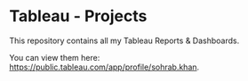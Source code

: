# Tableau - Projects
This repository contains all my Tableau Reports &amp; Dashboards.

You can view them here: https://public.tableau.com/app/profile/sohrab.khan. 
